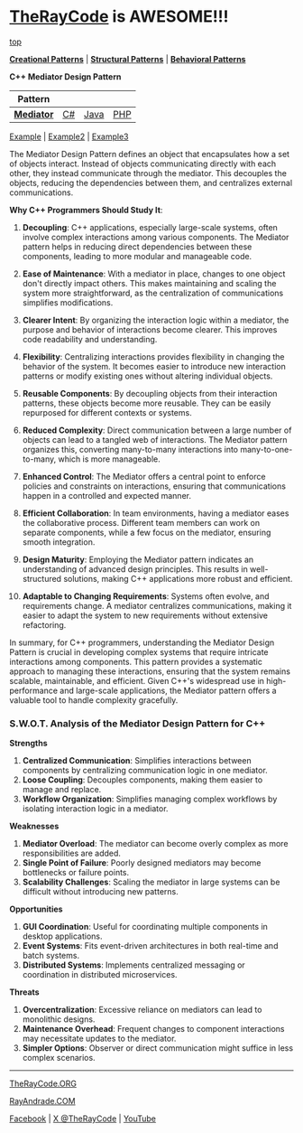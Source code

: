 # [TheRayCode](../../../README.md) is AWESOME!!!

[top](../README.md)

**[Creational Patterns](../../Creational/README.md)** | **[Structural Patterns](../../Structural/README.md)** | **[Behavioral Patterns](../README.md)**

**C++ Mediator Design Pattern**

|Pattern|   |   |   |
|---|---|---|---|
| [**Mediator**](README.md) | [C#](../../../Csharp/Behavioral/Mediator/README.md) | [Java](../../../Java/Behavioral/Mediator/README.md) | [PHP](../../../PHP/Behavioral/Mediator/README.md) |

[Example](Example/README.md) | [Example2](Example2/README.md) | [Example3](Example3/README.md)

The Mediator Design Pattern defines an object that encapsulates how a set of objects interact. Instead of objects communicating directly with each other, they instead communicate through the mediator. This decouples the objects, reducing the dependencies between them, and centralizes external communications.

**Why C++ Programmers Should Study It**:

1. **Decoupling**: C++ applications, especially large-scale systems, often involve complex interactions among various components. The Mediator pattern helps in reducing direct dependencies between these components, leading to more modular and manageable code.

2. **Ease of Maintenance**: With a mediator in place, changes to one object don't directly impact others. This makes maintaining and scaling the system more straightforward, as the centralization of communications simplifies modifications.

3. **Clearer Intent**: By organizing the interaction logic within a mediator, the purpose and behavior of interactions become clearer. This improves code readability and understanding.

4. **Flexibility**: Centralizing interactions provides flexibility in changing the behavior of the system. It becomes easier to introduce new interaction patterns or modify existing ones without altering individual objects.

5. **Reusable Components**: By decoupling objects from their interaction patterns, these objects become more reusable. They can be easily repurposed for different contexts or systems.

6. **Reduced Complexity**: Direct communication between a large number of objects can lead to a tangled web of interactions. The Mediator pattern organizes this, converting many-to-many interactions into many-to-one-to-many, which is more manageable.

7. **Enhanced Control**: The Mediator offers a central point to enforce policies and constraints on interactions, ensuring that communications happen in a controlled and expected manner.

8. **Efficient Collaboration**: In team environments, having a mediator eases the collaborative process. Different team members can work on separate components, while a few focus on the mediator, ensuring smooth integration.

9. **Design Maturity**: Employing the Mediator pattern indicates an understanding of advanced design principles. This results in well-structured solutions, making C++ applications more robust and efficient.

10. **Adaptable to Changing Requirements**: Systems often evolve, and requirements change. A mediator centralizes communications, making it easier to adapt the system to new requirements without extensive refactoring.

In summary, for C++ programmers, understanding the Mediator Design Pattern is crucial in developing complex systems that require intricate interactions among components. This pattern provides a systematic approach to managing these interactions, ensuring that the system remains scalable, maintainable, and efficient. Given C++'s widespread use in high-performance and large-scale applications, the Mediator pattern offers a valuable tool to handle complexity gracefully.

### **S.W.O.T. Analysis of the Mediator Design Pattern for C++**

**Strengths**  
1. **Centralized Communication**: Simplifies interactions between components by centralizing communication logic in one mediator.  
2. **Loose Coupling**: Decouples components, making them easier to manage and replace.  
3. **Workflow Organization**: Simplifies managing complex workflows by isolating interaction logic in a mediator.

**Weaknesses**  
1. **Mediator Overload**: The mediator can become overly complex as more responsibilities are added.  
2. **Single Point of Failure**: Poorly designed mediators may become bottlenecks or failure points.  
3. **Scalability Challenges**: Scaling the mediator in large systems can be difficult without introducing new patterns.

**Opportunities**  
1. **GUI Coordination**: Useful for coordinating multiple components in desktop applications.  
2. **Event Systems**: Fits event-driven architectures in both real-time and batch systems.  
3. **Distributed Systems**: Implements centralized messaging or coordination in distributed microservices.

**Threats**  
1. **Overcentralization**: Excessive reliance on mediators can lead to monolithic designs.  
2. **Maintenance Overhead**: Frequent changes to component interactions may necessitate updates to the mediator.  
3. **Simpler Options**: Observer or direct communication might suffice in less complex scenarios.

---

[TheRayCode.ORG](https://www.TheRayCode.org)

[RayAndrade.COM](https://www.RayAndrade.com)

[Facebook](https://www.facebook.com/TheRayCode/) | [X @TheRayCode](https://www.x.com/TheRayCode/) | [YouTube](https://www.youtube.com/TheRayCode/)
